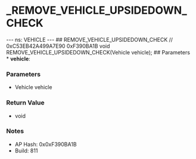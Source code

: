 # _REMOVE_VEHICLE_UPSIDEDOWN_CHECK

--- ns: VEHICLE --- ## REMOVE_VEHICLE_UPSIDEDOWN_CHECK  // 0xC53EB42A499A7E90 0xF390BA1B void REMOVE_VEHICLE_UPSIDEDOWN_CHECK(Vehicle vehicle);   ## Parameters * **vehicle**:

### Parameters
* Vehicle vehicle

### Return Value
* void

### Notes
* AP Hash: 0x0xF390BA1B
* Build: 811

